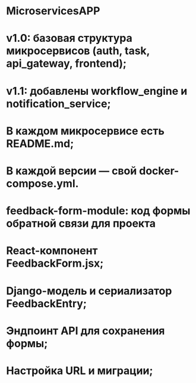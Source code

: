 #  MicroservicesAPP
# v1.0: базовая структура микросервисов (auth, task, api_gateway, frontend);
# v1.1: добавлены workflow_engine и notification_service;
# В каждом микросервисе есть README.md;
# В каждой версии — свой docker-compose.yml.

# feedback-form-module:  код формы обратной связи для проекта
#      React-компонент FeedbackForm.jsx;
#      Django-модель и сериализатор FeedbackEntry;
#      Эндпоинт API для сохранения формы;
#      Настройка URL и миграции;
